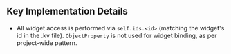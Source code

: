 ## Key Implementation Details

- All widget access is performed via `self.ids.<id>` (matching the widget's id in the .kv file). `ObjectProperty` is not used for widget binding, as per project-wide pattern.
